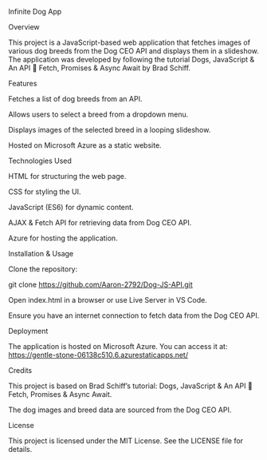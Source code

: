 Infinite Dog App

Overview

This project is a JavaScript-based web application that fetches images of various dog breeds from the Dog CEO API and displays them in a slideshow. The application was developed by following the tutorial Dogs, JavaScript & An API 🐶 Fetch, Promises & Async Await by Brad Schiff.

Features

Fetches a list of dog breeds from an API.

Allows users to select a breed from a dropdown menu.

Displays images of the selected breed in a looping slideshow.

Hosted on Microsoft Azure as a static website.

Technologies Used

HTML for structuring the web page.

CSS for styling the UI.

JavaScript (ES6) for dynamic content.

AJAX & Fetch API for retrieving data from Dog CEO API.

Azure for hosting the application.

Installation & Usage

Clone the repository:

git clone https://github.com/Aaron-2792/Dog-JS-API.git


Open index.html in a browser or use Live Server in VS Code.

Ensure you have an internet connection to fetch data from the Dog CEO API.

Deployment

The application is hosted on Microsoft Azure. You can access it at: https://gentle-stone-06138c510.6.azurestaticapps.net/ 

Credits

This project is based on Brad Schiff’s tutorial: Dogs, JavaScript & An API 🐶 Fetch, Promises & Async Await.

The dog images and breed data are sourced from the Dog CEO API.

License

This project is licensed under the MIT License. See the LICENSE file for details.